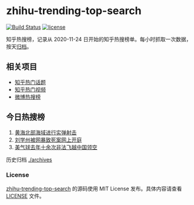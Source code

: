 # zhihu-trending-top-search

[![Build Status](https://github.com/justjavac/zhihu-trending-top-search/workflows/ci/badge.svg?branch=main)](https://github.com/justjavac/zhihu-trending-top-search/actions)
[![license](https://img.shields.io/github/license/justjavac/zhihu-trending-top-search)](https://github.com/justjavac/zhihu-trending-top-search/blob/main/LICENSE)

知乎热搜榜，记录从 2020-11-24 日开始的知乎热搜榜单。每小时抓取一次数据，按天[归档](./archives)。

## 相关项目

- [知乎热门话题](https://github.com/justjavac/zhihu-trending-hot-questions)
- [知乎热门视频](https://github.com/justjavac/zhihu-trending-hot-video)
- [微博热搜榜](https://github.com/justjavac/weibo-trending-hot-search)

## 今日热搜榜

<!-- BEGIN -->
<!-- 最后更新时间 Tue Feb 14 2023 03:06:29 GMT+0800 (China Standard Time) -->

1. [黄海北部海域进行实弹射击](https://www.zhihu.com/search?q=%E9%BB%84%E6%B5%B7%E5%8C%97%E9%83%A8%E6%B5%B7%E5%9F%9F%E8%BF%9B%E8%A1%8C%E5%AE%9E%E5%BC%B9%E5%B0%84%E5%87%BB)
1. [刘学州被网暴致死案网上开庭](https://www.zhihu.com/search?q=%E5%88%98%E5%AD%A6%E5%B7%9E%E8%A2%AB%E7%BD%91%E6%9A%B4%E8%87%B4%E6%AD%BB%E6%A1%88%E7%BD%91%E4%B8%8A%E5%BC%80%E5%BA%AD)
1. [美气球去年十余次非法飞越中国领空](https://www.zhihu.com/search?q=%E7%BE%8E%E6%B0%94%E7%90%83%E5%8E%BB%E5%B9%B4%E5%8D%81%E4%BD%99%E6%AC%A1%E9%9D%9E%E6%B3%95%E9%A3%9E%E8%B6%8A%E4%B8%AD%E5%9B%BD%E9%A2%86%E7%A9%BA)

<!-- END -->

历史归档 [./archives](./archives)

### License

[zhihu-trending-top-search](https://github.com/justjavac/zhihu-trending-top-search) 的源码使用 MIT License
发布。具体内容请查看 [LICENSE](./LICENSE) 文件。
